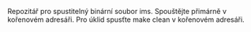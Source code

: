 Repozitář pro spustitelný binární soubor ims.
Spouštějte přimárně v kořenovém adresáři. Pro úklid spusťte make clean v kořenovém adresáři.
